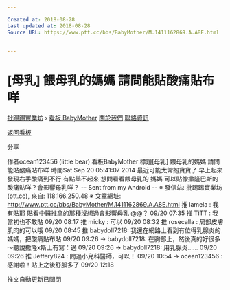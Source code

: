 ```yaml
---

Created at: 2018-08-28
Last updated at: 2018-08-28
Source URL: https://www.ptt.cc/bbs/BabyMother/M.1411162869.A.A8E.html


---
```


# [母乳] 餵母乳的媽媽 請問能貼酸痛貼布咩


[批踢踢實業坊](https://www.ptt.cc/bbs/) › [看板 BabyMother](https://www.ptt.cc/bbs/BabyMother/index.html) [關於我們](https://www.ptt.cc/about.html) [聯絡資訊](https://www.ptt.cc/contact.html)

[返回看板](https://www.ptt.cc/bbs/BabyMother/index.html)

分享

作者ocean123456 (little bear)
看板BabyMother
標題\[母乳\] 餵母乳的媽媽 請問能貼酸痛貼布咩
時間Sat Sep 20 05:41:07 2014
最近可能太常抱寶寶了 早上起來發現右手酸痛到不行 有點舉不起來 想問看看餵母乳的 媽媽 可以貼像撒隆巴斯的酸痛貼咩？會影響母乳咩？ -- Sent from my Android -- ※ 發信站: 批踢踢實業坊(ptt.cc), 來自: 118.166.250.48 ※ 文章網址: <http://www.ptt.cc/bbs/BabyMother/M.1411162869.A.A8E.html>
推 lamela : 我有貼耶 貼看中醫推拿的那種沒想過會影響母乳 @@？ 09/20 07:35
推 TiTT : 我當初也不敢貼 09/20 08:17
推 micky : 可以 09/20 08:32
推 rosecalla : 局部皮膚肌肉的可以哦 09/20 08:45
推 babydoll7218: 我還在網路上看到有位得乳腺炎的媽媽，把酸痛貼布貼 09/20 09:26
→ babydoll7218: 在胸部上，然後真的好很多～聽說撒隆x斯上有寫：適 09/20 09:26
→ babydoll7218: 用乳腺炎…… 09/20 09:26
推 Jeffery824 : 問過小兒科醫師，可以！ 09/20 10:54
→ ocean123456 : 感謝啦！貼上之後舒服多了 09/20 12:18

推文自動更新已關閉

